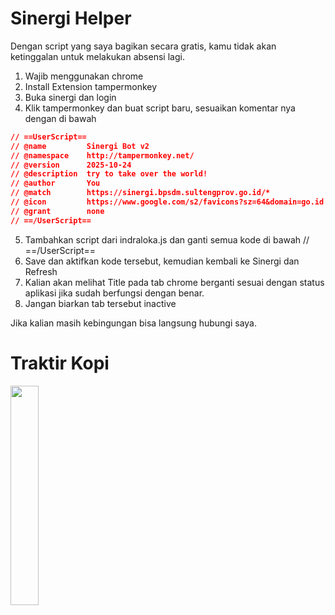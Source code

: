 # Sinergi Helper
Dengan script yang saya bagikan secara gratis,
kamu tidak akan ketinggalan untuk melakukan absensi lagi.

1. Wajib menggunakan chrome
2. Install Extension tampermonkey
3. Buka sinergi dan login
4. Klik tampermonkey dan buat script baru, sesuaikan komentar nya dengan di bawah
```json
// ==UserScript==
// @name         Sinergi Bot v2
// @namespace    http://tampermonkey.net/
// @version      2025-10-24
// @description  try to take over the world!
// @author       You
// @match        https://sinergi.bpsdm.sultengprov.go.id/*
// @icon         https://www.google.com/s2/favicons?sz=64&domain=go.id
// @grant        none
// ==/UserScript==
```
5. Tambahkan script dari indraloka.js dan ganti semua kode di bawah // ==/UserScript==
6. Save dan aktifkan kode tersebut, kemudian kembali ke Sinergi dan Refresh
7. Kalian akan melihat Title pada tab chrome berganti sesuai dengan status aplikasi jika sudah berfungsi dengan benar.
8. Jangan biarkan tab tersebut inactive

Jika kalian masih kebingungan bisa langsung hubungi saya.
   
# Traktir Kopi
<img src="https://blogger.googleusercontent.com/img/b/R29vZ2xl/AVvXsEhdTqU3gB59T33knsVnjxd2PF7tKF10VaPUw1B74KtZRHPVbgrZKluYaoVgUFLfCkKdo8SWM1vw8oB6cg5fCz6VWlnacT-R-wFGab_UAXbleYGkHEZV4ssCyCII86xIqEQ7yTT6K41u40clY1PdnnzOFsecOxVDITFBnbOy1Uwca3U59lxHy08ROT-bMWYh/s1000/qris%20f%20shop.png" width="30%">

